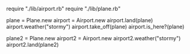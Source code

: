 require "./lib/airport.rb"
require "./lib/plane.rb"

plane = Plane.new
airport = Airport.new
airport.land(plane)
airport.weather("stormy")
airport.take_off(plane)
airport.is_here?(plane)

plane2 = Plane.new
airport2 = Airport.new
airport2.weather("stormy")
airport2.land(plane2)
